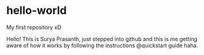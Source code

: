 # hello-world
My first repository xD

Hello! This is Surya Prasanth, just stepped into github and this is me getting aware of how it works by following the instructions @quickstart guide haha.
